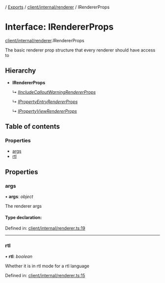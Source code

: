 [](../README.md) / [Exports](../modules.md) / [client/internal/renderer](../modules/client_internal_renderer.md) / IRendererProps

# Interface: IRendererProps

[client/internal/renderer](../modules/client_internal_renderer.md).IRendererProps

The basic renderer prop structure that
every renderer should have access to

## Hierarchy

* **IRendererProps**

  ↳ [*IIncludeCalloutWarningRendererProps*](client_internal_components_includecalloutwarning.iincludecalloutwarningrendererprops.md)

  ↳ [*IPropertyEntryRendererProps*](client_internal_components_propertyentry.ipropertyentryrendererprops.md)

  ↳ [*IPropertyViewRendererProps*](client_internal_components_propertyview.ipropertyviewrendererprops.md)

## Table of contents

### Properties

- [args](client_internal_renderer.irendererprops.md#args)
- [rtl](client_internal_renderer.irendererprops.md#rtl)

## Properties

### args

• **args**: *object*

The renderer args

#### Type declaration:

Defined in: [client/internal/renderer.ts:19](https://github.com/onzag/itemize/blob/28218320/client/internal/renderer.ts#L19)

___

### rtl

• **rtl**: *boolean*

Whether it is in rtl mode for a rtl language

Defined in: [client/internal/renderer.ts:15](https://github.com/onzag/itemize/blob/28218320/client/internal/renderer.ts#L15)
